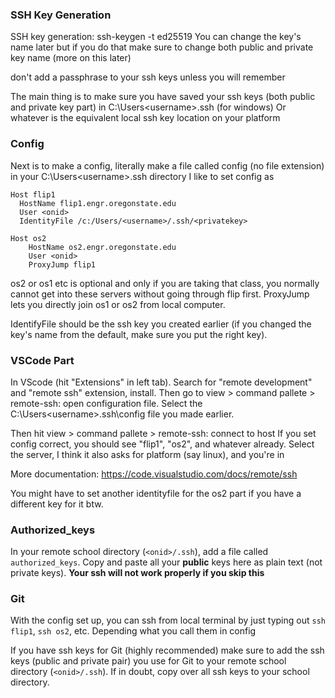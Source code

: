 ### SSH Key Generation

SSH key generation: ssh-keygen -t ed25519
You can change the key's name later but if you do that make sure to change both public and private key name (more on this later) 

don't add a passphrase to your ssh keys unless you will remember

The main thing is to make sure you have saved your ssh keys (both public and private key part) in C:\Users\<username>\.ssh (for windows) 
Or whatever is the equivalent local ssh key location on your platform

### Config

Next is to make a config, literally make a file called config (no file extension) in your C:\Users\<username>\.ssh directory
I like to set config as 

```
Host flip1
  HostName flip1.engr.oregonstate.edu
  User <onid>
  IdentityFile /c:/Users/<username>/.ssh/<privatekey>
  
Host os2
    HostName os2.engr.oregonstate.edu
    User <onid>
    ProxyJump flip1
```

os2 or os1 etc is optional and only if you are taking that class, you normally cannot get into these servers without going through flip first. ProxyJump lets you directly join os1 or os2 from local computer.

IdentifyFile should be the ssh key you created earlier (if you changed the key's name from the default, make sure you put the right key).

### VSCode Part

In VScode (hit "Extensions" in left tab). Search for "remote development" and "remote ssh" extension, install. Then go to view > command pallete > remote-ssh: open configuration file. Select the C:\Users\<username>\.ssh\config file you made earlier.

Then hit view > command pallete > remote-ssh: connect to host
If you set config correct, you should see "flip1", "os2", and whatever already.
Select the server, I think it also asks for platform (say linux), and you're in

More documentation:  https://code.visualstudio.com/docs/remote/ssh

You might have to set another identityfile for the os2 part if you have a different key for it btw.

### Authorized_keys
In your remote school directory (`<onid>/.ssh`), add a file called `authorized_keys`. Copy and paste all your **public** keys here as plain text (not private keys). **Your ssh will not work properly if you skip this**

### Git
With the config set up, you can ssh from local terminal by just typing out `ssh flip1`, `ssh os2`, etc. Depending what you call them in config

If you have ssh keys for Git (highly recommended) make sure to add the ssh keys (public and private pair) you use for Git to your remote school directory (`<onid>/.ssh`). If in doubt, copy over all ssh keys to your school directory.